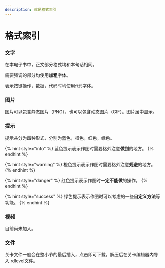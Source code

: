 ```yaml
---
description: 就是格式索引
---
```


# 格式索引

### 文字

在本电子书中，正文部分格式均和本句话相同。

需要强调的部分均使用**加粗**字体。

表示按键操作，数据，代码时均使用`代码`字体。

### 图片

图片可以包含静态图片（PNG），也可以包含动态图片（GIF）。图片居中显示。

### 提示

提示共分为四种形式，分别为蓝色，橙色，红色，绿色。

{% hint style="info" %}
蓝色提示表示作图时需要格外注意**做到**的地方。
{% endhint %}

{% hint style="warning" %}
橙色提示表示作图时需要格外注意**规避**的地方。
{% endhint %}

{% hint style="danger" %}
红色提示表示作图时**一定不能做**的操作。
{% endhint %}

{% hint style="success" %}
绿色提示表示作图时可以考虑的一些**自定义方法**等功能。
{% endhint %}

### 视频

目前尚未加入。

### 文件

关卡文件一般会在整小节的最后插入，点击即可下载。解压后在关卡编辑器内导入.rdlevel文件。

